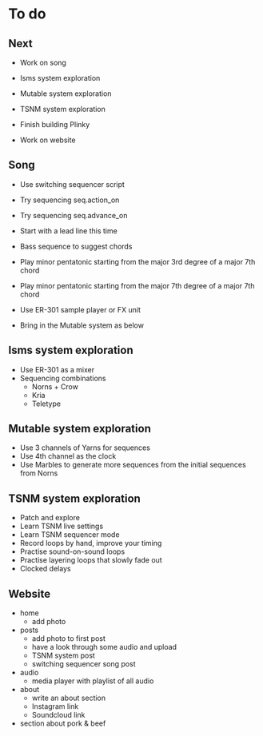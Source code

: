 # To do

## Next
- Work on song

- Isms system exploration
- Mutable system exploration
- TSNM system exploration

- Finish building Plinky
- Work on website

## Song
- Use switching sequencer script
- Try sequencing seq.action_on
- Try sequencing seq.advance_on

- Start with a lead line this time
- Bass sequence to suggest chords
- Play minor pentatonic starting from the major 3rd degree of a major 7th chord
- Play minor pentatonic starting from the major 7th degree of a major 7th chord

- Use ER-301 sample player or FX unit
- Bring in the Mutable system as below

## Isms system exploration
- Use ER-301 as a mixer
- Sequencing combinations
  - Norns + Crow
  - Kria
  - Teletype

## Mutable system exploration
- Use 3 channels of Yarns for sequences
- Use 4th channel as the clock
- Use Marbles to generate more sequences from the initial sequences from Norns

## TSNM system exploration
- Patch and explore
- Learn TSNM live settings
- Learn TSNM sequencer mode
- Record loops by hand, improve your timing
- Practise sound-on-sound loops
- Practise layering loops that slowly fade out
- Clocked delays

## Website
- home
  - add photo
- posts
  - add photo to first post
  - have a look through some audio and upload
  - TSNM system post
  - switching sequencer song post
- audio
  - media player with playlist of all audio
- about
  - write an about section
  - Instagram link
  - Soundcloud link
- section about pork & beef

